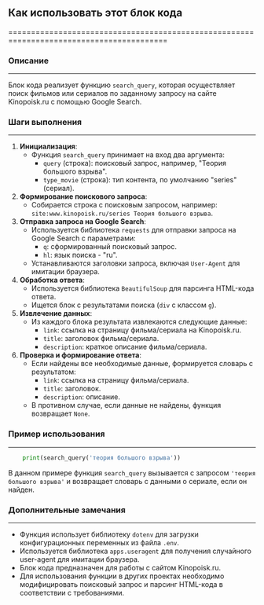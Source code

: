 ## Как использовать этот блок кода
=========================================================================================

### Описание
-------------------------
Блок кода реализует функцию `search_query`, которая осуществляет поиск фильмов или сериалов по заданному запросу на сайте Kinopoisk.ru с помощью Google Search.

### Шаги выполнения
-------------------------
1. **Инициализация**:
    -  Функция `search_query` принимает на вход два аргумента:
        - `query` (строка): поисковый запрос, например, "Теория большого взрыва".
        - `type_movie` (строка): тип контента, по умолчанию "series" (сериал).
2. **Формирование поискового запроса**:
    -  Собирается строка с поисковым запросом, например: `site:www.kinopoisk.ru/series Теория большого взрыва`. 
3. **Отправка запроса на Google Search**:
    -  Используется библиотека `requests` для отправки запроса на Google Search с параметрами:
        - `q`: сформированный поисковый запрос.
        - `hl`: язык поиска - "ru".
    -  Устанавливаются заголовки запроса, включая `User-Agent` для имитации браузера.
4. **Обработка ответа**:
    -  Используется библиотека `BeautifulSoup` для парсинга HTML-кода ответа.
    -  Ищется блок с результатами поиска (`div` с классом `g`).
5. **Извлечение данных**:
    -  Из каждого блока результата извлекаются следующие данные:
        - `link`: ссылка на страницу фильма/сериала на Kinopoisk.ru.
        - `title`: заголовок фильма/сериала.
        - `description`: краткое описание фильма/сериала.
6. **Проверка и формирование ответа**:
    -  Если найдены все необходимые данные, формируется словарь с результатом:
        - `link`: ссылка на страницу фильма/сериала.
        - `title`: заголовок.
        - `description`: описание.
    -  В противном случае, если данные не найдены, функция возвращает `None`.

### Пример использования
-------------------------

```python
    print(search_query('теория большого взрыва'))
```
В данном примере функция `search_query` вызывается с запросом `'теория большого взрыва'` и возвращает словарь с данными о сериале, если он найден.

### Дополнительные замечания
-------------------------
- Функция использует библиотеку `dotenv` для загрузки конфигурационных переменных из файла `.env`.
- Используется библиотека `apps.useragent` для получения случайного user-agent для имитации браузера.
- Блок кода предназначен для работы с сайтом Kinopoisk.ru. 
-  Для использования функции в других проектах необходимо модифицировать поисковый запрос и парсинг HTML-кода в соответствии с требованиями.